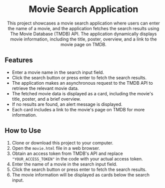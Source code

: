<!-- PROJECT TITLE -->
<h1 align="center">Movie Search Application</h1>

<!-- PROJECT DESCRIPTION -->
<p align="center">This project showcases a movie search application where users can enter the name of a movie, and the application fetches the search results using The Movie Database (TMDB) API. The application dynamically displays movie information, including the title, poster, overview, and a link to the movie page on TMDB.</p>

<!-- FEATURES -->
## Features

- Enter a movie name in the search input field.
- Click the search button or press enter to fetch the search results.
- The application makes an asynchronous request to the TMDB API to retrieve the relevant movie data.
- The fetched movie data is displayed as a card, including the movie's title, poster, and a brief overview.
- If no results are found, an alert message is displayed.
- Each card includes a link to the movie's page on TMDB for more information.

<!-- HOW TO USE -->
## How to Use

1. Clone or download this project to your computer.
2. Open the `movie.html` file in a web browser.
3. Obtain an access token from TMDB's API and replace `"YOUR_ACCESS_TOKEN"` in the code with your actual access token.
4. Enter the name of a movie in the search input field.
5. Click the search button or press enter to fetch the search results.
6. The movie information will be displayed as cards below the search input.
